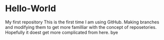 # Hello-World
My first repository 
This is the first time I am using GitHub. Making branches and modifying them to get more familliar with the concept of reposetories. Hopefully it doest get more complicated from here. bye 
